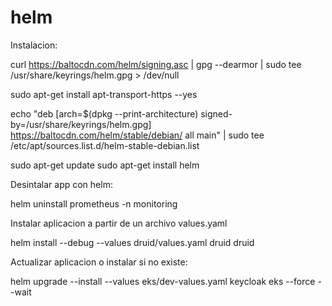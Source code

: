 # helm

Instalacion:

  curl https://baltocdn.com/helm/signing.asc | gpg --dearmor | sudo tee /usr/share/keyrings/helm.gpg > /dev/null

  sudo apt-get install apt-transport-https --yes

  echo "deb [arch=$(dpkg --print-architecture) signed-by=/usr/share/keyrings/helm.gpg] https://baltocdn.com/helm/stable/debian/ all main" | sudo tee /etc/apt/sources.list.d/helm-stable-debian.list

  sudo apt-get update
  sudo apt-get install helm

Desintalar app con helm:

  helm uninstall prometheus -n monitoring

Instalar aplicacion a partir de un archivo values.yaml

  helm install --debug --values druid/values.yaml druid druid

Actualizar aplicacion o instalar si no existe:

  helm upgrade --install --values eks/dev-values.yaml keycloak eks --force --wait
